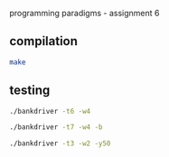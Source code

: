 programming paradigms - assignment 6

## compilation

```sh
make
```

## testing
```sh
./bankdriver -t6 -w4
```


```sh
./bankdriver -t7 -w4 -b
```

```sh
./bankdriver -t3 -w2 -y50
```
